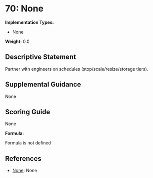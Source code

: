 # 70: None

**Implementation Types:**

- None

**Weight:** 0.0

## Descriptive Statement

Partner with engineers on schedules (stop/scale/resize/storage tiers).

## Supplemental Guidance

None

## Scoring Guide

None

**Formula:**

Formula is not defined

## References

- [None](None): None

